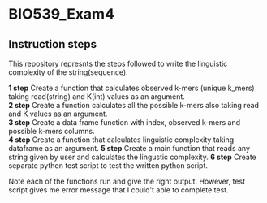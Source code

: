 # BIO539_Exam4
## Instruction steps

This repository represnts the steps followed to write the linguistic complexity of the string(sequence).

**1 step** Create a function that calculates observed k-mers (unique k_mers) taking read(string) and K(int) values as an argument.\
**2 step** Create a function calculates all the possible k-mers also taking read and K values as an argument.\
**3 step** Create a data frame function with index, observed k-mers and possible k-mers columns.\
**4 step** Create a function that calculates linguistic complexity taking dataframe as an argument.
**5 step** Create a main function that reads any string given by user and calculates the lingustic complexity.
**6 step** Create separate python test script to test the written python script.

Note each of the functions run and give the right output. However, test script gives me error message that I could't able to complete test.
